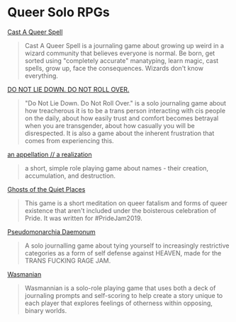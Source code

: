 # Queer Solo RPGs

[Cast A Queer Spell](https://silentferrets.itch.io/cast-a-queer-spell)

> Cast A Queer Spell is a journaling game about growing up weird in a wizard community that believes everyone is normal. Be born, get sorted using "completely accurate" manatyping, learn magic, cast spells, grow up, face the consequences. Wizards don't know everything.

[DO NOT LIE DOWN. DO NOT ROLL OVER.](https://barcstravis.itch.io/do-not-lie-down)

> "Do Not Lie Down. Do Not Roll Over." is a solo journaling game about how treacherous it is to be a trans person interacting with cis people on the daily, about how easily trust and comfort becomes betrayal when you are transgender, about how casually you will be disrespected.  It is also a game about the inherent frustration that comes from experiencing this.

[an appellation // a realization](https://phantasmacora.itch.io/an-appellation-a-realization)

> a short, simple role playing game about names - their creation, accumulation, and destruction.

[Ghosts of the Quiet Places](https://possumcreekgames.itch.io/ghosts-of-the-quiet-places)

> This game is a short meditation on queer fatalism and forms of queer existence that aren't included under the boisterous celebration of Pride. It was written for #PrideJam2019. 

[Pseudomonarchia Daemonum](https://silverygrey.itch.io/pseudomonarchia-daemonum)

> A solo journalling game about tying yourself to increasingly restrictive categories as a form of self defense against HEAVEN, made for the TRANS FUCKING RAGE JAM. 

[Wasmanian](https://pennharper.itch.io/wasmannian)

> Wasmannian is a solo-role playing game that uses both a deck of journaling prompts and self-scoring to help create a story unique to each player that explores feelings of otherness within opposing, binary worlds.

